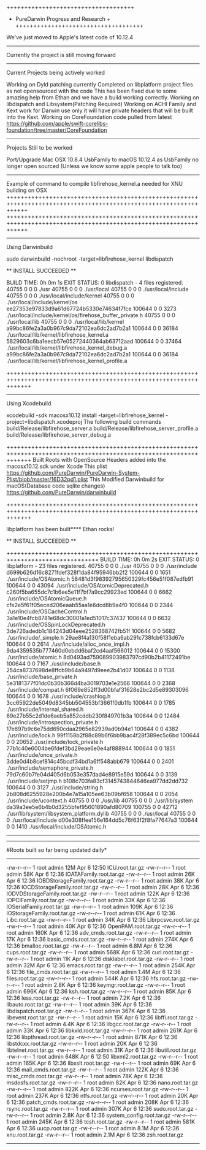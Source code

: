 ++++++++++++++++++++++++++++++++++++
+ PureDarwin Progress and Research +
++++++++++++++++++++++++++++++++++++

We've just moved to Apple's latest code of 10.12.4

______________________________________________
Currently the project is still moving forward 
______________________________________________
Current Projects being actively worked

Working on Dyld patching currently 
Completed on libplatform project files as not opensourced with the code This has been fixed due to some amazing help from Ethan and we have a build working correctly. 
Working on libdispatch and Libsystem(Patching Required)
Working on ACHI Family and Kext work for Darwin use only it will have private headers that will be built into the Kext.
Working on CoreFoundation code pulled from latest https://github.com/apple/swift-corelibs-foundation/tree/master/CoreFoundation
______________________________________________
Projects Still to be worked

Port/Upgrade Mac OSX 10.8.4 UsbFamily to macOS 10.12.4 as UsbFamily no longer open sourced (Unless we know some apple people to talk too)

___________________________________________________________________________________
Example of command to compile  libfirehose_kernel.a needed for XNU building on OSX
++++++++++++++++++++++++++++++++++++++++++++++++++++++++++++++++++++++++++++++++++++++++++++++++++++++++++++++++++
++++++++++++++++++++++++++++++++++++++++++++++++++++++++++++++++++++++++++++++++++++++++++++++++++++++++++++++++++
___________________
Using Darwinbuild
 
sudo darwinbuild -nochroot -target=libfirehose_kernel libdispatch

** INSTALL SUCCEEDED **

 BUILD TIME: 0h 0m 1s
EXIT STATUS: 0
libdispatch - 4 files registered.
                                         40755 0 0 0 ./usr
                                         40755 0 0 0 ./usr/local
                                         40755 0 0 0 ./usr/local/include
                                         40755 0 0 0 ./usr/local/include/kernel
                                         40755 0 0 0 ./usr/local/include/kernel/os
ee27353e97833d9a61d67724b5330e74634f7fce 100644 0 0 3273 ./usr/local/include/kernel/os/firehose_buffer_private.h
                                         40755 0 0 0 ./usr/local/lib
                                         40755 0 0 0 ./usr/local/lib/kernel
a99bc86fe2a3a0b967c9da72102ea6dc2ad7b2a1 100644 0 0 36184 ./usr/local/lib/kernel/libfirehose_kernel.a
5829603c6ba1eecb57e05272440364ab63712aad 100644 0 0 37464 ./usr/local/lib/kernel/libfirehose_kernel_debug.a
a99bc86fe2a3a0b967c9da72102ea6dc2ad7b2a1 100644 0 0 36184 ./usr/local/lib/kernel/libfirehose_kernel_profile.a

+++++++++++++++++++++++++++++++++++++++++++++++++++++++++++++++++++++++++++++++++++++++++++++++++++++++++++++++++++
__________________
Using Xcodebuild

xcodebuild -sdk macosx10.12 install -target=libfirehose_kernel -project=libdispatch.xcodeproj
The following build commands
	build/Release/libfirehose_server.a 
	build/Release/libfirehose_server_profile.a 
	build/Release/libfirehose_server_debug.a 



+++++++++++++++++++++++++++++++++++++++++++++++++++++++++++++++++++++++++++++++++++++++++++++++++++++++++++++++++++
Built Roots with OpenSource Headers added into the macosx10.12.sdk under Xcode
This plist https://github.com/PureDarwin/PureDarwin-System-Plist/blob/master/16D32pd1.plist
This Modified Darwinbuild for macOS(Database code sqlite changes) https://github.com/PureDarwin/darwinbuild 



+++++++++++++++++++++++++++++++++++++++++++++++++++++++++++++++++++++++++++++++++++++++++++++++++++++++++++++++++++

libplatform has been built**** Ethan rocks! 


** INSTALL SUCCEEDED **

++++++++++++++++++++++++++++++++++++++++++++++++++++++++++++++++++++++++++++++++
 BUILD TIME: 0h 0m 2s
EXIT STATUS: 0
libplatform - 23 files registered.
                                         40755 0 0 0 ./usr
                                         40755 0 0 0 ./usr/include
d699b626d16c8271fdef328f1da84f95946bb2f2 100644 0 0 1651 ./usr/include/OSAtomic.h
58481d3f98392795650329fc456e51f087edfb91 100644 0 0 43094 ./usr/include/OSAtomicDeprecated.h
c260f5ba655dc7c1b6ee5e11f7bf7a9cc29923ed 100644 0 0 6662 ./usr/include/OSAtomicQueue.h
cfe2e5f61f05eced206eaab55aa1e6dcd8b9a4f0 100644 0 0 2344 ./usr/include/OSCacheControl.h
3a1e10e4fcb8781e68dc30001a1ed51017c37437 100644 0 0 6632 ./usr/include/OSSpinLockDeprecated.h
3de726adedb1c184243d04eee2528368742fb51f 100644 0 0 5682 ./usr/include/_simple.h
29ae8f4a130f58f1eba6ab291c738fcb6133d67e 100644 0 0 2614 ./usr/include/alloc_once_impl.h
9da4359535b777460d0ebdd6baf2cd4aaf566012 100644 0 0 15300 ./usr/include/atomic.h
8d0493ad759089903983797cd90b2b41172491be 100644 0 0 7167 ./usr/include/base.h
254ca8737698de8ffcb9b64a9497d9eee2b41d07 100644 0 0 1138 ./usr/include/base_private.h
5e3181377f01dc0b30b366d4ba3019703e1e2566 100644 0 0 2368 ./usr/include/compat.h
6f069e852ff3d00bfaf31628e2bc2d5e89303096 100644 0 0 1678 ./usr/include/crashlog.h
3cc65922de5049d8345bb504553bf3661f0db1fb 100644 0 0 1785 ./usr/include/internal_shared.h
69e27b55c2d1de6aeb5a852cddb230f849701b3a 100644 0 0 12484 ./usr/include/introspection_private.h
17e697b9c6e75dd650cdaa2965e82939ad0b94e1 100644 0 0 4382 ./usr/include/lock.h
99f1158b2f88c89b6f6bb9bac4f28f389ec5c6bd 100644 0 0 20652 ./usr/include/lock_private.h
77b1c40e6004be6fdef3bd29eae6e0e4af888944 100644 0 0 1851 ./usr/include/once_private.h
3dde0d4b8cef814c45bcdf34bd1a6ff548abb679 100644 0 0 2401 ./usr/include/semaphore_private.h
79d7c60b7fe04d405d6b053e357dad4e8915e59d 100644 0 0 3139 ./usr/include/setjmp.h
b108c703fa83cf3145743844646ea977dd2dd732 100644 0 0 3127 ./usr/include/string.h
2b808d6255928e200b4e7a15a105ee63b09bf658 100644 0 0 2054 ./usr/include/ucontext.h
                                         40755 0 0 0 ./usr/lib
                                         40755 0 0 0 ./usr/lib/system
da39a3ee5e6b4b0d3255bfef95601890afd80709 100755 0 0 42712 ./usr/lib/system/libsystem_platform.dylib
                                         40755 0 0 0 ./usr/local
                                         40755 0 0 0 ./usr/local/include
d00e308ffee156e164dd5c76f63f2f8fa77647a3 100644 0 0 1410 ./usr/local/include/OSAtomic.h
______________________________________________________________________________________________________________________




__________________________________________
#Roots built so far being updated daily* 

___________________________________________________________________________________________________________________
-rw-r--r--   1 root    admin    12M Apr  6 12:50 ICU.root.tar.gz
-rw-r--r--   1 root    admin    58K Apr  6 12:36 IOATAFamily.root.tar.gz
-rw-r--r--   1 root    admin    26K Apr  6 12:36 IOBDStorageFamily.root.tar.gz
-rw-r--r--   1 root    admin    38K Apr  6 12:36 IOCDStorageFamily.root.tar.gz
-rw-r--r--   1 root    admin    28K Apr  6 12:36 IODVDStorageFamily.root.tar.gz
-rw-r--r--   1 root    admin   122K Apr  6 12:36 IOPCIFamily.root.tar.gz
-rw-r--r--   1 root    admin    33K Apr  6 12:36 IOSerialFamily.root.tar.gz
-rw-r--r--   1 root    admin   109K Apr  6 12:36 IOStorageFamily.root.tar.gz
-rw-r--r--   1 root    admin    61K Apr  6 12:36 Libc.root.tar.gz
-rw-r--r--   1 root    admin    34K Apr  6 12:36 Librpcsvc.root.tar.gz
-rw-r--r--   1 root    admin    40K Apr  6 12:36 OpenPAM.root.tar.gz
-rw-r--r--   1 root    admin   160K Apr  6 12:36 adv_cmds.root.tar.gz
-rw-r--r--   1 root    admin    17K Apr  6 12:36 basic_cmds.root.tar.gz
-rw-r--r--   1 root    admin   274K Apr  6 12:36 bmalloc.root.tar.gz
-rw-r--r--   1 root    admin   6.8M Apr  6 12:36 cups.root.tar.gz
-rw-r--r--   1 root    admin   568K Apr  6 12:36 curl.root.tar.gz
-rw-r--r--   1 root    admin    11K Apr  6 12:36 disklabel.root.tar.gz
-rw-r--r--   1 root    admin    32M Apr  6 12:36 emacs.root.tar.gz
-rw-r--r--   1 root    admin   254K Apr  6 12:36 file_cmds.root.tar.gz
-rw-r--r--   1 root    admin   1.4M Apr  6 12:36 files.root.tar.gz
-rw-r--r--   1 root    admin   544K Apr  6 12:36 hfs.root.tar.gz
-rw-r--r--   1 root    admin   2.8K Apr  6 12:36 keymgr.root.tar.gz
-rw-r--r--   1 root    admin   696K Apr  6 12:36 ksh.root.tar.gz
-rw-r--r--   1 root    admin    85K Apr  6 12:36 less.root.tar.gz
-rw-r--r--   1 root    admin   7.2K Apr  6 12:36 libauto.root.tar.gz
-rw-r--r--   1 root    admin    39K Apr  6 12:36 libdispatch.root.tar.gz
-rw-r--r--   1 root    admin   367K Apr  6 12:36 libevent.root.tar.gz
-rw-r--r--   1 root    admin    15K Apr  6 12:36 libffi.root.tar.gz
-rw-r--r--   1 root    admin   4.4K Apr  6 12:36 libgcc.root.tar.gz
-rw-r--r--   1 root    admin    33K Apr  6 12:36 libkxld.root.tar.gz
-rw-r--r--   1 root    admin   261K Apr  6 12:36 libpthread.root.tar.gz
-rw-r--r--   1 root    admin   871K Apr  6 12:36 libstdcxx.root.tar.gz
-rw-r--r--   1 root    admin    20K Apr  6 12:36 libtelnet.root.tar.gz
-rw-r--r--   1 root    admin    31K Apr  6 12:36 libutil.root.tar.gz
-rw-r--r--   1 root    admin   648K Apr  6 12:50 libxml2.root.tar.gz
-rw-r--r--   1 root    admin   165K Apr  6 12:36 libxslt.root.tar.gz
-rw-r--r--   1 root    admin    69K Apr  6 12:36 mail_cmds.root.tar.gz
-rw-r--r--   1 root    admin   122K Apr  6 12:36 misc_cmds.root.tar.gz
-rw-r--r--   1 root    admin    78K Apr  6 12:36 msdosfs.root.tar.gz
-rw-r--r--   1 root    admin    82K Apr  6 12:36 nano.root.tar.gz
-rw-r--r--   1 root    admin   822K Apr  6 12:36 ncurses.root.tar.gz
-rw-r--r--   1 root    admin   237K Apr  6 12:36 ntfs.root.tar.gz
-rw-r--r--   1 root    admin    20K Apr  6 12:36 patch_cmds.root.tar.gz
-rw-r--r--   1 root    admin   208K Apr  6 12:36 rsync.root.tar.gz
-rw-r--r--   1 root    admin   307K Apr  6 12:36 sudo.root.tar.gz
-rw-r--r--   1 root    admin   2.8K Apr  6 12:36 system_config.root.tar.gz
-rw-r--r--   1 root    admin   245K Apr  6 12:36 tcsh.root.tar.gz
-rw-r--r--   1 root    admin   581K Apr  6 12:36 uucp.root.tar.gz
-rw-r--r--   1 root    admin   8.1M Apr  6 12:36 xnu.root.tar.gz
-rw-r--r--   1 root    admin   2.1M Apr  6 12:36 zsh.root.tar.gz
___________________________________________________________________________________________________________________________
